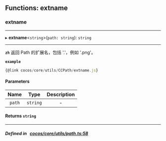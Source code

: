 ## Functions: extname

### extname


___
▸ **extname**<`string`\>(`path: string`): `string`
___



**`zh`** 返回 Path 的扩展名，包括 '.'，例如 '.png'。




**`example`**

```ts
{@link cocos/core/utils/CCPath/extname.js}

```



#### Parameters

| Name | Type | Description |
| :------: | :------: | :------: |
| `path` | `string` | - |


#### Returns `string` 
___


##### Defined in &nbsp;   [cocos/core/utils/path.ts:58](https://github.com/cocos-creator/engine/blob/c7bf6b8a9/cocos/core/utils/path.ts#L58)&nbsp;
